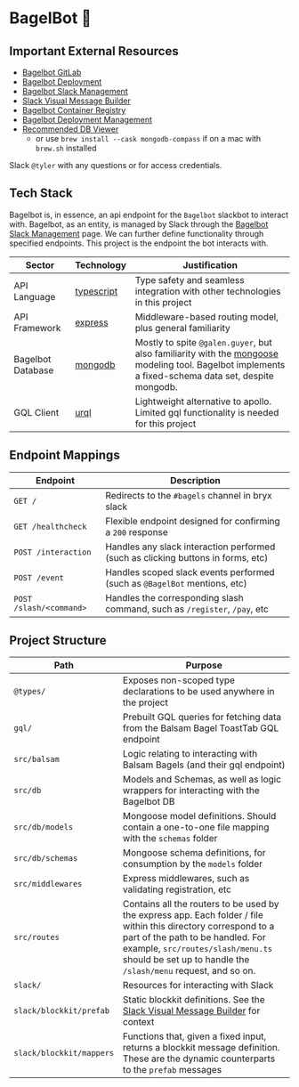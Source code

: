 # BagelBot 🥯

## Important External Resources

- [Bagelbot GitLab](https://gitlab.bryx.com/tyler.holewinsi/bagelbot)
- [Bagelbot Deployment](https://bagelbot.erwijet.com/healthcheck)
- [Bagelbot Slack Management](https://api.slack.com/apps/A03K7ABEX4K)
- [Slack Visual Message Builder](https://app.slack.com/block-kit-builder)
- [Bagelbot Container Registry](https://bb.cr.erwijet.com)
- [Bagelbot Deployment Management](https://portainer.csh.erwijet.com)
- [Recommended DB Viewer](https://www.mongodb.com/products/compass)
  - or use `brew install --cask mongodb-compass` if on a mac with `brew.sh` installed

Slack `@tyler` with any questions or for access credentials.

## Tech Stack

Bagelbot is, in essence, an api endpoint for the `Bagelbot` slackbot to interact with. Bagelbot, as an entity, is managed by Slack through the [Bagelbot Slack Management](https://api.slack.com/apps/A03K7ABEX4K) page. We can further define functionality through specified endpoints. This project is the endpoint the bot interacts with.

| Sector            | Technology                                            | Justification                                                                                                                                                                                 |
| ----------------- | ----------------------------------------------------- | --------------------------------------------------------------------------------------------------------------------------------------------------------------------------------------------- |
| API Language      | [typescript](https://github.com/microsoft/typescript) | Type safety and seamless integration with other technologies in this project                                                                                                                  |
| API Framework     | [express](https://npmjs.com/package/express)          | Middleware-based routing model, plus general familiarity                                                                                                                                      |
| Bagelbot Database | [mongodb](https://www.mongodb.com/)                   | Mostly to spite `@galen.guyer`, but also familiarity with the [mongoose](https://www.npmjs.com/package/mongoose) modeling tool. Bagelbot implements a fixed-schema data set, despite mongodb. |
| GQL Client        | [urql](https://npmjs.com/package/urql)                | Lightweight alternative to apollo. Limited gql functionality is needed for this project                                                                                                       |

## Endpoint Mappings

| Endpoint                | Description                                                                      |
| ----------------------- | -------------------------------------------------------------------------------- |
| `GET /`                 | Redirects to the `#bagels` channel in bryx slack                                 |
| `GET /healthcheck`      | Flexible endpoint designed for confirming a `200` response                       |
| `POST /interaction`     | Handles any slack interaction performed (such as clicking buttons in forms, etc) |
| `POST /event`           | Handles scoped slack events performed (such as `@BagelBot` mentions, etc)        |
| `POST /slash/<command>` | Handles the corresponding slash command, such as `/register`, `/pay`, etc        |

## Project Structure

| Path                     | Purpose                                                                                                                                                                                                                                                   |
| ------------------------ | --------------------------------------------------------------------------------------------------------------------------------------------------------------------------------------------------------------------------------------------------------- |
| `@types/`                | Exposes non-scoped type declarations to be used anywhere in the project                                                                                                                                                                                   |
| `gql/`                   | Prebuilt GQL queries for fetching data from the Balsam Bagel ToastTab GQL endpoint                                                                                                                                                                        |
| `src/balsam`             | Logic relating to interacting with Balsam Bagels (and their gql endpoint)                                                                                                                                                                                 |
| `src/db`                 | Models and Schemas, as well as logic wrappers for interacting with the Bagelbot DB                                                                                                                                                                        |
| `src/db/models`          | Mongoose model definitions. Should contain a one-to-one file mapping with the `schemas` folder                                                                                                                                                            |
| `src/db/schemas`         | Mongoose schema definitions, for consumption by the `models` folder                                                                                                                                                                                       |
| `src/middlewares`        | Express middlewares, such as validating registration, etc                                                                                                                                                                                                 |
| `src/routes`             | Contains all the routers to be used by the express app. Each folder / file within this directory correspond to a part of the path to be handled. For example, `src/routes/slash/menu.ts` should be set up to handle the `/slash/menu` request, and so on. |
| `slack/`                 | Resources for interacting with Slack                                                                                                                                                                                                                      |
| `slack/blockkit/prefab`  | Static blockkit definitions. See the [Slack Visual Message Builder](https://app.slack.com/block-kit-builder) for context                                                                                                                                  |
| `slack/blockkit/mappers` | Functions that, given a fixed input, returns a blockkit message definition. These are the dynamic counterparts to the `prefab` messages                                                                                                                   |

